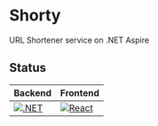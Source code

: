 # Shorty
URL Shortener service on .NET Aspire

## Status
| Backend | Frontend |
|-|-|
| [![.NET](https://github.com/RomanEmreis/shorty/actions/workflows/dotnet.yml/badge.svg)](https://github.com/RomanEmreis/shorty/actions/workflows/dotnet.yml) | [![React](https://github.com/RomanEmreis/shorty/actions/workflows/node.js.yml/badge.svg)](https://github.com/RomanEmreis/shorty/actions/workflows/node.js.yml) |

